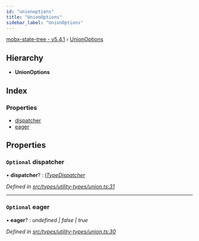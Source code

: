 ```yaml
---
id: "unionoptions"
title: "UnionOptions"
sidebar_label: "UnionOptions"
---
```


[mobx-state-tree - v5.4.1](../index.md) › [UnionOptions](unionoptions.md)

## Hierarchy

* **UnionOptions**

## Index

### Properties

* [dispatcher](unionoptions.md#optional-dispatcher)
* [eager](unionoptions.md#optional-eager)

## Properties

### `Optional` dispatcher

• **dispatcher**? : *[ITypeDispatcher](../index.md#itypedispatcher)*

*Defined in [src/types/utility-types/union.ts:31](https://github.com/mobxjs/mobx-state-tree/blob/46334b6d/src/types/utility-types/union.ts#L31)*

___

### `Optional` eager

• **eager**? : *undefined | false | true*

*Defined in [src/types/utility-types/union.ts:30](https://github.com/mobxjs/mobx-state-tree/blob/46334b6d/src/types/utility-types/union.ts#L30)*
